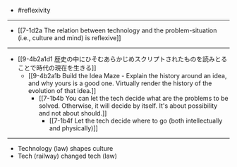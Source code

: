 - #reflexivity
---
- [[7-1d2a The relation between technology and the problem-situation (i.e., culture and mind) is reflexive]]
---
- [[9-4b2a1d1 歴史の中にひそむあらかじめスクリプトされたものを読みとることで時代の現在を生きる]]
  - [[9-4b2a1b Build the Idea Maze - Explain the history around an idea, and why yours is a good one. Virtually render the history of the evolution of that idea.]]
    - [[7-1b4b You can let the tech decide what are the problems to be solved. Otherwise, it will decide by itself. It's about possibility and not about should.]]
      - [[7-1b4f Let the tech decide where to go (both intellectually and physically)]]
---
- Technology (law) shapes culture
- Tech (railway) changed tech (law)
